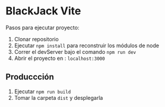 # BlackJack Vite

Pasos para ejecutar proyecto:

1. Clonar repositorio
2. Ejecutar `npm install` para reconstruir los módulos de node
3. Correr el devServer bajo el comando `npm run dev`
4. Abrir el proyecto en : `localhost:3000`

## Produccción

1. Ejecutar `npm run build`
2. Tomar la carpeta `dist` y desplegarla
